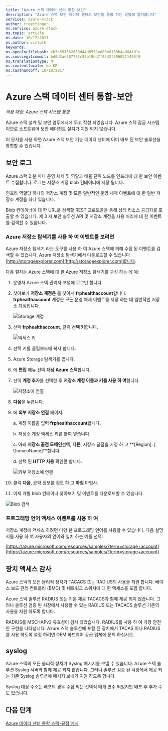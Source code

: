 ```yaml
---
title: "Azure 스택 데이터 센터 통합-보안"
description: "Azure 스택 보안 데이터 센터의 보안을 통합 하는 방법에 알아봅니다"
services: azure-stack
author: troettinger
ms.service: azure-stack
ms.topic: article
ms.date: 10/17/2017
ms.author: victorh
keywords: 
ms.openlocfilehash: eb7c651362838d44d6558e080e6130b4a8041d1e
ms.sourcegitcommit: bd0d3ae20773fc87b19dd7f9542f3960211495f9
ms.translationtype: MT
ms.contentlocale: ko-KR
ms.lasthandoff: 10/18/2017
---
```

# <a name="azure-stack-datacenter-integration---security"></a>Azure 스택 데이터 센터 통합-보안

*적용 대상: Azure 스택 시스템 통합*

Azure 스택 설계 및 보안 염두에서에 두고 작성 되었습니다. Azure 스택 잠금 시스템 이므로 소프트웨어 보안 에이전트 설치가 지원 되지 않습니다.

이 문서를 사용 하면 Azure 스택 보안 기능 데이터 센터에 이미 배포 된 보안 솔루션을 통합할 수 있습니다.

## <a name="security-logs"></a>보안 로그

Azure 스택 2 분 마다 운영 체제 및 역할과 배율 단위 노드를 인프라에 대 한 보안 이벤트 수집합니다. 로그는 저장소 계정 blob 컨테이너에 저장 됩니다.

인프라 역할당 하나의 저장소 계정 및 모든 일반적인 운영 체제 이벤트에 대 한 일반 저장소 계정을 하나 있습니다.

Blob 컨테이너에 대 한 URL를 검색할 REST 프로토콜을 통해 상태 리소스 공급자를 호출할 수 있습니다. 제 3 자 보안 솔루션 API 및 저장소 계정을 사용 처리에 대 한 이벤트를 검색할 수 있습니다.

### <a name="use-azure-storage-explorer-to-view-events"></a>Azure 저장소 탐색기를 사용 하 여 이벤트를 보려면

Azure 저장소 탐색기 라는 도구를 사용 하 여 Azure 스택에 의해 수집 된 이벤트를 검색할 수 있습니다. Azure 저장소 탐색기에서 다운로드할 수 있습니다 [http://storageexplorer.com](http://storageexplorer.com)합니다.

다음 절차는 Azure 스택에 대 한 Azure 저장소 탐색기를 구성 하는 데 예:

1. 운영자 Azure 스택 관리자 포털에 로그인 합니다.
2. 찾아보기 **저장소 계정은** 를 찾아서 **frphealthaccount**합니다. **frphealthaccount** 계정은 모든 운영 체제 이벤트를 저장 하는 데 일반적인 저장소 계정입니다.

   ![Storage 계정](media/azure-stack-integrate-security/storage-accounts.png)

3. 선택 **frphealthaccount**, 클릭 **선택 키**합니다.

   ![액세스 키](media/azure-stack-integrate-security/access-keys.png)

4. 선택 키를 클립보드에 복사 합니다.
5. Azure Storage 탐색기를 엽니다.
6. 에 **편집** 메뉴 선택 **대상 Azure 스택**합니다.
7. 선택 **계정 추가**를 선택한 후 **저장소 계정 이름과 키를 사용 하 여**합니다.

   ![저장소에 연결](media/azure-stack-integrate-security/connect-storage.png)

8. **다음**을 누릅니다.
9. 에 **외부 저장소 연결** 페이지:

   a. 계정 이름을 입력 **frphealthaccount**합니다.

   b. 저장소 계정 액세스 키를 붙여 넣습니다.

   c. 아래 **저장소 끝점 도메인**선택, **다른**, 저장소 끝점을 지정 하 고 **[Region]. [ DomainName]**합니다.

   d. 선택 된 **HTTP 사용** 확인란 합니다.

   ![외부 저장소에 연결](media/azure-stack-integrate-security/attach-storage.png)

10. 클릭 **다음**, 요약 정보를 검토 하 고 **마침** 마법사.
11. 이제 개별 blob 컨테이너 찾아보기 및 이벤트를 다운로드할 수 있습니다.

   ![Blob 검색](media/azure-stack-integrate-security/browse-blob.png)

### <a name="use-programming-languages-to-access-events"></a>프로그래밍 언어 액세스 이벤트를 사용 하 여

저장소 계정에 액세스 하려면 다양 한 프로그래밍 언어를 사용할 수 있습니다. 다음 설명서를 사용 하 여 사용자의 언어와 일치 하는 예를 선택:

[https://azure.microsoft.com/resources/samples/?term=storage+account](https://azure.microsoft.com/resources/samples/?term=storage+account)

## <a name="device-access-auditing"></a>장치 액세스 감사

Azure 스택의 모든 물리적 장치가 TACACS 또는 RADIUS의 사용을 지원 합니다. 베이스 보드 관리 컨트롤러 (BMC) 및 네트워크 스위치에 대 한 액세스를 포함 합니다.

Azure 스택 솔루션 RADIUS 또는 기본 제공 TACACS과 함께 제공 되지 않습니다. 그러나 솔루션 검증 된 시장에서 사용할 수 있는 RADIUS 또는 TACACS 솔루션 기존의 사용을 지원 하도록 합니다.

RADIUS를 MSCHAPv2 유효성이 검사 되었습니다. RADIUS를 사용 하 여 가장 안전한 구현을 나타냅니다.
Azure 스택 솔루션에 포함 된 장치에서 TACAS 이나 RADIUS를 사용 하도록 설정 하려면 OEM 하드웨어 공급 업체에 문의 하십시오.

## <a name="syslog"></a>syslog

Azure 스택의 모든 물리적 장치가 Syslog 메시지를 보낼 수 있습니다. Azure 스택 솔루션 Syslog 서버와 함께 제공 되지 않습니다. 그러나 솔루션 검증 된 시장에서 제공 되는 기존 Syslog 솔루션에 메시지 보내기 지원 하도록 합니다.

Syslog 대상 주소는 배포의 경우 수집 되는 선택적 매개 변수 되었지만 배포 후 추가 수도 있습니다.

## <a name="next-steps"></a>다음 단계

[Azure 데이터 센터 통합 스택-끝점 게시](azure-stack-integrate-endpoints.md)
